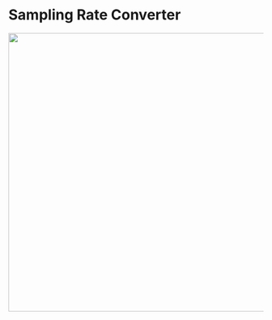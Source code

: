 # Sampling Rate Converter
<img src="https://github.com/techboydk/Sampling-Rate-Converter/blob/main/samplingrateconverter.webp?raw=true" width="550">
